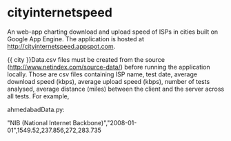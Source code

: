 cityinternetspeed
=================

An web-app charting download and upload speed of ISPs in cities built on Google App Engine. The application is hosted at http://cityinternetspeed.appspot.com.

{{ city }}Data.csv files must be created from the source (http://www.netindex.com/source-data/) before running the application locally. Those are csv files containing ISP name, test date, average download speed (kbps), average upload speed (kbps), number of tests analysed, average distance (miles) between the client and the server across all tests. For example,

ahmedabadData.py:

"NIB (National Internet Backbone)","2008-01-01",1549.52,237.856,272,283.735
